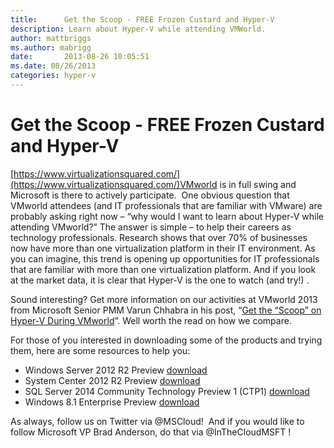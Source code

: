 ```yaml
---
title:      Get the Scoop - FREE Frozen Custard and Hyper-V
description: Learn about Hyper-V while attending VMWorld. 
author: mattbriggs
ms.author: mabrigg
date:       2013-08-26 10:05:51
ms.date: 08/26/2013
categories: hyper-v
---
```

# Get the Scoop - FREE Frozen Custard and Hyper-V

<!-- [![](https://msdnshared.blob.core.windows.net/media/TNBlogsFS/prod.evol.blogs.technet.com/CommunityServer.Blogs.Components.WeblogFiles/00/00/00/50/45/6663.custard%20truck.jpg)] -->
[https://www.virtualizationsquared.com/](https://www.virtualizationsquared.com/)VMworld is in full swing and Microsoft is there to actively participate.  One obvious question that VMworld attendees (and IT professionals that are familiar with VMware) are probably asking right now – “why would I want to learn about Hyper-V while attending VMworld?” The answer is simple – to help their careers as technology professionals. Research shows that over 70% of businesses now have more than one virtualization platform in their IT environment. As you can imagine, this trend is opening up opportunities for IT professionals that are familiar with more than one virtualization platform. And if you look at the market data, it is clear that Hyper-V is the one to watch (and try!) .

Sound interesting? Get more information on our activities at VMworld 2013 from Microsoft Senior PMM Varun Chhabra in his post, “[Get the “Scoop” on Hyper-V During VMworld](https://blogs.technet.com/b/windowsserver/archive/2013/08/26/get-the-scoop-on-hyper-v-during-vmworld.aspx)”. Well worth the read on how we compare.

For those of you interested in downloading some of the products and trying them, here are some resources to help you:

  * Windows Server 2012 R2 Preview [download](https://technet.microsoft.com/evalcenter/dn205286.aspx)
  * System Center 2012 R2 Preview [download](https://technet.microsoft.com/evalcenter/dn205295)
  * SQL Server 2014 Community Technology Preview 1 (CTP1) [download](https://technet.microsoft.com/evalcenter/dn205290.aspx)
  * Windows 8.1 Enterprise Preview [download](https://technet.microsoft.com/windows/hh771457.aspx?ocid=wc-blog-wfyb)



As always, follow us on Twitter via @MSCloud!  And if you would like to follow Microsoft VP Brad Anderson, do that via @InTheCloudMSFT !
